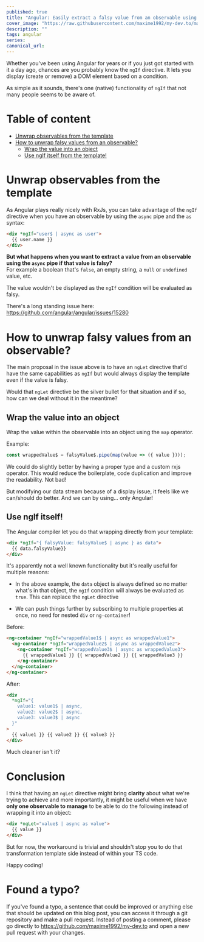 ```yaml
---
published: true
title: "Angular: Easily extract a falsy value from an observable using the async pipe ?"
cover_image: "https://raw.githubusercontent.com/maxime1992/my-dev.to/master/blog-posts/angular-easily-extract-a-falsy-value-from-an-observable-using-the-async-pipe/assets/cover-horror-face.png"
description: ""
tags: angular
series:
canonical_url:
---
```


Whether you've been using Angular for years or if you just got started with it a day ago, chances are you probably know the `ngIf` directive. It lets you display (create or remove) a DOM element based on a condition.

As simple as it sounds, there's one (native) functionality of `ngIf` that not many people seems to be aware of.

# Table of content

- [Unwrap observables from the template](#unwrap-observables-from-the-template)
- [How to unwrap falsy values from an observable?](#how-to-unwrap-falsy-values-from-an-observable)
  - [Wrap the value into an object](#wrap-the-value-into-an-object)
  - [Use ngIf itself from the template!](#use-ng-if-itself-from-the-template)

# Unwrap observables from the template

As Angular plays really nicely with RxJs, you can take advantage of the `ngIf` directive when you have an observable by using the `async` pipe and the `as` syntax:

```html
<div *ngIf="user$ | async as user">
  {{ user.name }}
</div>
```

**But what happens when you want to extract a value from an observable using the `async` pipe if that value is falsy?**  
For example a boolean that's `false`, an empty string, a `null` or `undefined` value, etc.

The value wouldn't be displayed as the `ngIf` condition will be evaluated as falsy.

There's a long standing issue here: https://github.com/angular/angular/issues/15280

# How to unwrap falsy values from an observable?

The main proposal in the issue above is to have an `ngLet` directive that'd have the same capabilities as `ngIf` but would always display the template even if the value is falsy.

Would that `ngLet` directive be the silver bullet for that situation and if so, how can we deal without it in the meantime?

## Wrap the value into an object

Wrap the value within the observable into an object using the `map` operator.

Example:

```ts
const wrappedValue$ = falsyValue$.pipe(map(value => ({ value })));
```

We could do slightly better by having a proper type and a custom rxjs operator. This would reduce the boilerplate, code duplication and improve the readability. Not bad!

But modifying our data stream because of a display issue, it feels like we can/should do better. And we can by using... only Angular!

## Use ngIf itself!

The Angular compiler let you do that wrapping directly from your template:

```html
<div *ngIf="{ falsyValue: falsyValue$ | async } as data">
  {{ data.falsyValue}}
</div>
```

It's apparently not a well known functionality but it's really useful for multiple reasons:

- In the above example, the `data` object is always defined so no matter what's in that object, the `ngIf` condition will always be evaluated as `true`. This can replace the `ngLet` directive

* We can push things further by subscribing to multiple properties at once, no need for nested `div` or `ng-container`!

Before:

```html
<ng-container *ngIf="wrappedValue1$ | async as wrappedValue1">
  <ng-container *ngIf="wrappedValue2$ | async as wrappedValue2">
    <ng-container *ngIf="wrappedValue3$ | async as wrappedValue3">
      {{ wrappedValue1 }} {{ wrappedValue2 }} {{ wrappedValue3 }}
    </ng-container>
  </ng-container>
</ng-container>
```

After:

```html
<div
  *ngIf="{
    value1: value1$ | async,
    value2: value2$ | async,
    value3: value3$ | async
  }"
>
  {{ value1 }} {{ value2 }} {{ value3 }}
</div>
```

Much cleaner isn't it?

# Conclusion

I think that having an `ngLet` directive might bring **clarity** about what we're trying to achieve and more importantly, it might be useful when we have **only one observable to manage** to be able to do the following instead of wrapping it into an object:

```html
<div *ngLet="value$ | async as value">
  {{ value }}
</div>
```

But for now, the workaround is trivial and shouldn't stop you to do that transformation template side instead of within your TS code.

Happy coding!

# Found a typo?

If you've found a typo, a sentence that could be improved or anything else that should be updated on this blog post, you can access it through a git repository and make a pull request. Instead of posting a comment, please go directly to https://github.com/maxime1992/my-dev.to and open a new pull request with your changes.
